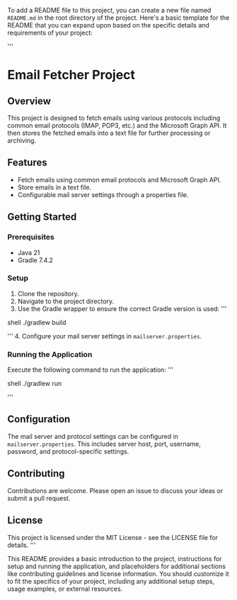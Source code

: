 To add a README file to this project, you can create a new file named `README.md` in the root directory of the project. Here's a basic template for the README that you can expand upon based on the specific details and requirements of your project:

'''
# Email Fetcher Project

## Overview
This project is designed to fetch emails using various protocols including common email protocols (IMAP, POP3, etc.) and the Microsoft Graph API. It then stores the fetched emails into a text file for further processing or archiving.

## Features
- Fetch emails using common email protocols and Microsoft Graph API.
- Store emails in a text file.
- Configurable mail server settings through a properties file.

## Getting Started

### Prerequisites
- Java 21
- Gradle 7.4.2

### Setup
1. Clone the repository.
2. Navigate to the project directory.
3. Use the Gradle wrapper to ensure the correct Gradle version is used:
'''

shell
./gradlew build

'''
4. Configure your mail server settings in `mailserver.properties`.

### Running the Application
Execute the following command to run the application:
'''

shell
./gradlew run

'''
## Configuration
The mail server and protocol settings can be configured in `mailserver.properties`. This includes server host, port, username, password, and protocol-specific settings.

## Contributing
Contributions are welcome. Please open an issue to discuss your ideas or submit a pull request.

## License
This project is licensed under the MIT License - see the LICENSE file for details.
'''

This README provides a basic introduction to the project, instructions for setup and running the application, and placeholders for additional sections like contributing guidelines and license information. You should customize it to fit the specifics of your project, including any additional setup steps, usage examples, or external resources.